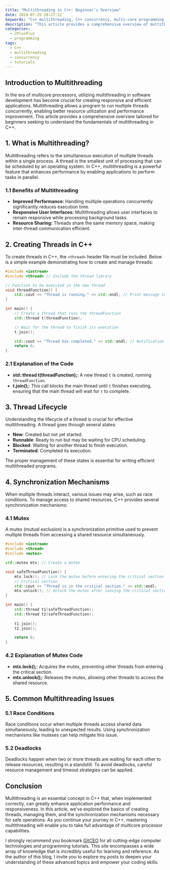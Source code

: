 ```yaml
---
title: "Multithreading in C++: Beginner’s Overview"
date: 2024-07-25 20:27:12
keywords: "C++ multithreading, C++ concurrency, multi-core programming, C++ tutorial, beginner's guide to multithreading"
description: "This article provides a comprehensive overview of multithreading in C++, aimed at beginners. It covers the fundamentals of multithreading, including how to create and manage threads, the thread lifecycle, synchronization mechanisms, and practical examples. It addresses common issues like race conditions, deadlocks, and how to effectively use C++11's features for multithreading. Understanding these concepts of concurrency will empower you to write more efficient and responsive applications. By the end of the article, readers will have a solid foundation in C++ multithreading and will be prepared to explore advanced concepts."
categories:
  - cPlusPlus
  - programming
tags:
  - C++
  - multithreading
  - concurrency
  - tutorials
---
```


## Introduction to Multithreading

In the era of multicore processors, utilizing multithreading in software development has become crucial for creating responsive and efficient applications. Multithreading allows a program to run multiple threads concurrently, enabling better resource utilization and performance improvement. This article provides a comprehensive overview tailored for beginners seeking to understand the fundamentals of multithreading in C++. 

<!-- more -->

## 1. What is Multithreading?

Multithreading refers to the simultaneous execution of multiple threads within a single process. A thread is the smallest unit of processing that can be scheduled by an operating system. In C++, multithreading is a powerful feature that enhances performance by enabling applications to perform tasks in parallel.

### 1.1 Benefits of Multithreading

- **Improved Performance:** Handling multiple operations concurrently significantly reduces execution time.
- **Responsive User Interfaces:** Multithreading allows user interfaces to remain responsive while processing background tasks.
- **Resource Sharing:** Threads share the same memory space, making inter-thread communication efficient.

## 2. Creating Threads in C++

To create threads in C++, the `<thread>` header file must be included. Below is a simple example demonstrating how to create and manage threads:

```cpp
#include <iostream>
#include <thread> // Include the thread library

// Function to be executed in the new thread
void threadFunction() {
    std::cout << "Thread is running." << std::endl; // Print message to console
}

int main() {
    // Create a thread that runs the threadFunction
    std::thread t(threadFunction); 

    // Wait for the thread to finish its execution
    t.join(); 

    std::cout << "Thread has completed." << std::endl; // Notification of thread completion
    return 0;
}
```

### 2.1 Explanation of the Code

- **std::thread t(threadFunction);**: A new thread `t` is created, running `threadFunction`.
- **t.join();**: This call blocks the main thread until `t` finishes executing, ensuring that the main thread will wait for `t` to complete.

## 3. Thread Lifecycle

Understanding the lifecycle of a thread is crucial for effective multithreading. A thread goes through several states:

- **New**: Created but not yet started.
- **Runnable**: Ready to run but may be waiting for CPU scheduling.
- **Blocked**: Waiting for another thread to finish execution.
- **Terminated**: Completed its execution.

The proper management of these states is essential for writing efficient multithreaded programs.

## 4. Synchronization Mechanisms

When multiple threads interact, various issues may arise, such as race conditions. To manage access to shared resources, C++ provides several synchronization mechanisms:

### 4.1 Mutex

A mutex (mutual exclusion) is a synchronization primitive used to prevent multiple threads from accessing a shared resource simultaneously.

```cpp
#include <iostream>
#include <thread>
#include <mutex>

std::mutex mtx; // Create a mutex

void safeThreadFunction() {
    mtx.lock(); // Lock the mutex before entering the critical section
    // Critical section
    std::cout << "Thread is in the critical section." << std::endl; 
    mtx.unlock(); // Unlock the mutex after leaving the critical section
}

int main() {
    std::thread t1(safeThreadFunction);
    std::thread t2(safeThreadFunction);
    
    t1.join();
    t2.join();

    return 0;
}
```

### 4.2 Explanation of Mutex Code

- **mtx.lock();**: Acquires the mutex, preventing other threads from entering the critical section.
- **mtx.unlock();**: Releases the mutex, allowing other threads to access the shared resource.

## 5. Common Multithreading Issues

### 5.1 Race Conditions

Race conditions occur when multiple threads access shared data simultaneously, leading to unexpected results. Using synchronization mechanisms like mutexes can help mitigate this issue.

### 5.2 Deadlocks

Deadlocks happen when two or more threads are waiting for each other to release resources, resulting in a standstill. To avoid deadlocks, careful resource management and timeout strategies can be applied.

## Conclusion

Multithreading is an essential concept in C++ that, when implemented correctly, can greatly enhance application performance and responsiveness. In this article, we've explored the basics of creating threads, managing them, and the synchronization mechanisms necessary for safe operations. As you continue your journey in C++, mastering multithreading will enable you to take full advantage of multicore processor capabilities.

I strongly recommend you bookmark [GitCEO](https://gitceo.com) for all cutting-edge computer technologies and programming tutorials. This site encompasses a wide array of knowledge that is incredibly useful for learning and reference. As the author of this blog, I invite you to explore my posts to deepen your understanding of these advanced topics and empower your coding skills.